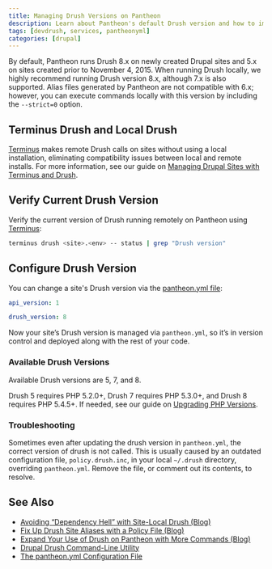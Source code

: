 ```yaml
---
title: Managing Drush Versions on Pantheon
description: Learn about Pantheon's default Drush version and how to implement site-local usage.
tags: [devdrush, services, pantheonyml]
categories: [drupal]
---
```

By default, Pantheon runs Drush 8.x on newly created Drupal sites and 5.x on sites created prior to November 4, 2015. When running Drush locally, we highly recommend running Drush version 8.x, although 7.x is also supported. Alias files generated by Pantheon are not compatible with 6.x; however, you can execute commands locally with this version by including the `--strict=0` option.

## Terminus Drush and Local Drush
[Terminus](/docs/terminus/) makes remote Drush calls on sites without using a local installation, eliminating compatibility issues between local and remote installs. For more information, see our guide on [Managing Drupal Sites with Terminus and Drush](/docs/guides/terminus-drupal-site-management/).

## Verify Current Drush Version
Verify the current version of Drush running remotely on Pantheon using [Terminus](/docs/terminus):
```bash
terminus drush <site>.<env> -- status | grep "Drush version"
```

## Configure Drush Version
You can change a site's Drush version via the [pantheon.yml file](/docs/pantheon-yml):
```yaml
api_version: 1

drush_version: 8
```
Now your site’s Drush version is managed via `pantheon.yml`, so it’s in version control and deployed along with the rest of your code.

### Available Drush Versions
Available Drush versions are 5, 7, and 8.

Drush 5 requires PHP 5.2.0+, Drush 7 requires PHP 5.3.0+, and Drush 8 requires PHP 5.4.5+. If needed, see our guide on [Upgrading PHP Versions](/docs/php-versions/).

### Troubleshooting

Sometimes even after updating the drush version in `pantheon.yml`, the correct version of drush is not called. This is usually caused by an outdated configuration file, `policy.drush.inc`, in your local `~/.drush` directory, overriding `pantheon.yml`. Remove the file, or comment out its contents, to resolve.


## See Also
- [Avoiding “Dependency Hell” with Site-Local Drush (Blog)](https://pantheon.io/blog/avoiding-dependency-hell-site-local-drush)
- [Fix Up Drush Site Aliases with a Policy File (Blog)](https://pantheon.io/blog/fix-drush-site-aliases-policy-file)
- [Expand Your Use of Drush on Pantheon with More Commands (Blog)](https://pantheon.io/blog/expand-use-drush-pantheon-more-commands)
- [Drupal Drush Command-Line Utility](/docs/drush)
- [The pantheon.yml Configuration File](/docs/pantheon-yml)
